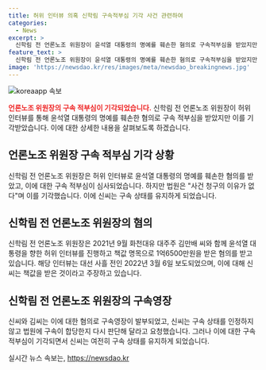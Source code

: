 ```yaml
---
title: 허위 인터뷰 의혹 신학림 구속적부심 기각 사건 관련하여
categories:
  - News
excerpt: >
  신학림 전 언론노조 위원장이 윤석열 대통령의 명예를 훼손한 혐의로 구속적부심을 받았지만 법원이 기각함. 신 전 위원장은 허위 인터뷰로 1억6500만원을 받았다는 혐의를 받고 있으며, 검찰은 대선 개입 가능성을 고려 중. 27일 구속적부심 기각되어 구속유지.
feature_text: >
  신학림 전 언론노조 위원장이 윤석열 대통령의 명예를 훼손한 혐의로 구속적부심을 받았지만 법원이 기각함. 신 전 위원장은 허위 인터뷰로 1억6500만원을 받았다는 혐의를 받고 있으며, 검찰은 대선 개입 가능성을 고려 중. 27일 구속적부심 기각되어 구속유지.
image: 'https://newsdao.kr/res/images/meta/newsdao_breakingnews.jpg'
---
```


<p><img src="https://newsdao.kr/res/images/meta/newsdao_breakingnews.jpg" alt="koreaapp 속보" /></p>

<p><b><span style="color: #ee2323;">언론노조 위원장의 구속 적부심이 기각되었습니다.</span></b> 신학림 전 언론노조 위원장이 허위 인터뷰를 통해 윤석열 대통령의 명예를 훼손한 혐의로 구속 적부심을 받았지만 이를 기각받았습니다. 이에 대한 상세한 내용을 살펴보도록 하겠습니다.</p>

<h2 data-ke-size="size26">언론노조 위원장 구속 적부심 기각 상황</h2>

<p>신학림 전 언론노조 위원장은 허위 인터뷰로 윤석열 대통령의 명예를 훼손한 혐의를 받았고, 이에 대한 구속 적부심이 심사되었습니다. 하지만 법원은 "사건 청구의 이유가 없다"며 이를 기각했습니다. 이에 신씨는 구속 상태를 유지하게 되었습니다.</p>

<p data-ke-size="size16"></p>

<h2 data-ke-size="size26">신학림 전 언론노조 위원장의 혐의</h2>

<p>신학림 전 언론노조 위원장은 2021년 9월 화천대유 대주주 김만배 씨와 함께 윤석열 대통령을 향한 허위 인터뷰를 진행하고 책값 명목으로 1억6500만원을 받은 혐의를 받고 있습니다. 해당 인터뷰는 대선 사흘 전인 2022년 3월 6일 보도되었으며, 이에 대해 신씨는 책값을 받은 것이라고 주장하고 있습니다.</p>

<p data-ke-size="size16"></p>

<h2 data-ke-size="size26">신학림 전 언론노조 위원장의 구속영장</h2>

<p>신씨와 김씨는 이에 대한 혐의로 구속영장이 발부되었고, 신씨는 구속 상태를 인정하지 않고 법원에 구속이 합당한지 다시 판단해 달라고 요청했습니다. 그러나 이에 대한 구속 적부심이 기각되면서 신씨는 여전히 구속 상태를 유지하게 되었습니다.</p>
실시간 뉴스 속보는, <a href="https://newsdao.kr" rel="dofollow">https://newsdao.kr</a>


